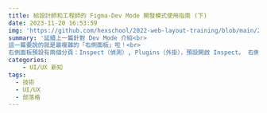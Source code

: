 ```yaml
---
title: 給設計師和工程師的 Figma-Dev Mode 開發模式使用指南 (下)
date: 2023-11-20 16:53:59
img: 'https://github.com/hexschool/2022-web-layout-training/blob/main/2024%20web-camp/article-image2.png?raw=true'
summary: '延續上一篇針對 Dev Mode 介紹<br>
這一篇要說的就是最複雜的「右側面板」啦！<br>
右側面板預設有兩個分頁：Inspect（偵測）, Plugins（外掛），預設開啟 Inspect。 右側面板也可以顯示 Comment，但需要先在左側面板上方點擊 對話 icon，才可以在右側面板看到所有留言紀錄。'
categories:
    - UI/UX 新知
tags: 
  - 技術
  - UI/UX
  - 部落格
---
```


